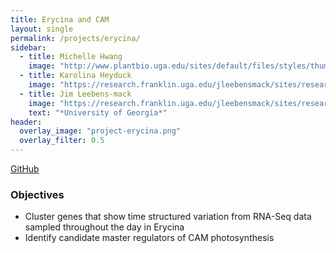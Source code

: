 ```yaml
---
title: Erycina and CAM
layout: single
permalink: /projects/erycina/
sidebar:
  - title: Michelle Hwang
    image: "http://www.plantbio.uga.edu/sites/default/files/styles/thumbnail/public/hwang_michelle_260.jpg?itok=nxBej64m"
  - title: Karolina Heyduck
    image: "https://research.franklin.uga.edu/jleebensmack/sites/research.franklin.uga.edu.jleebensmack/files/heyduk_karolina_260.jpg"
  - title: Jim Leebens-mack
    image: "https://research.franklin.uga.edu/jleebensmack/sites/research.franklin.uga.edu.jleebensmack/files/pictures/Screen%20Shot%202013-11-17%20at%206.06.17%20PM.png"
    text: "*University of Georgia*"    
header:
  overlay_image: "project-erycina.png"
  overlay_filter: 0.5
---
```


[GitHub](https://github.com/michelle-hwang/erycina)

### Objectives

* Cluster genes that show time structured variation from RNA-Seq data sampled throughout the day in Erycina
* Identify candidate master regulators of CAM photosynthesis

